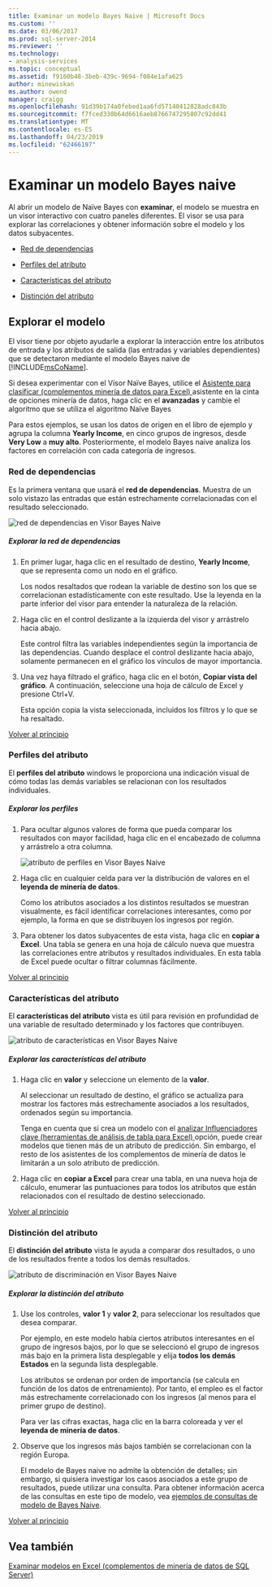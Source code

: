 ```yaml
---
title: Examinar un modelo Bayes Naive | Microsoft Docs
ms.custom: ''
ms.date: 03/06/2017
ms.prod: sql-server-2014
ms.reviewer: ''
ms.technology:
- analysis-services
ms.topic: conceptual
ms.assetid: f9160b48-3beb-439c-9694-f084e1afa625
author: minewiskan
ms.author: owend
manager: craigg
ms.openlocfilehash: 91d39b174a0febed1aa6fd57140412828adc843b
ms.sourcegitcommit: f7fced330b64d6616aeb8766747295807c92dd41
ms.translationtype: MT
ms.contentlocale: es-ES
ms.lasthandoff: 04/23/2019
ms.locfileid: "62466197"
---
```

# <a name="browsing-a-naive-bayes-model"></a>Examinar un modelo Bayes naive
  Al abrir un modelo de Naïve Bayes con **examinar**, el modelo se muestra en un visor interactivo con cuatro paneles diferentes. El visor se usa para explorar las correlaciones y obtener información sobre el modelo y los datos subyacentes.  
  
-   [Red de dependencias](#bkmk_DepNet)  
  
-   [Perfiles del atributo](#bkmk_AttProf)  
  
-   [Características del atributo](#bkmk_AttChar)  
  
-   [Distinción del atributo](#bkmk_AttDisc)  
  
##  <a name="BKMK_Tabs"></a> Explorar el modelo  
 El visor tiene por objeto ayudarle a explorar la interacción entre los atributos de entrada y los atributos de salida (las entradas y variables dependientes) que se detectaron mediante el modelo Bayes naive de [!INCLUDE[msCoName](../includes/msconame-md.md)].  
  
 Si desea experimentar con el Visor Naïve Bayes, utilice el [Asistente para clasificar &#40;complementos minería de datos para Excel&#41; ](classify-wizard-data-mining-add-ins-for-excel.md) asistente en la cinta de opciones minería de datos, haga clic en el **avanzadas** y cambie el algoritmo que se utiliza el algoritmo Naïve Bayes  
  
 Para estos ejemplos, se usan los datos de origen en el libro de ejemplo y agrupa la columna **Yearly Income**, en cinco grupos de ingresos, desde **Very Low** a **muy alto**. Posteriormente, el modelo Bayes naive analiza los factores en correlación con cada categoría de ingresos.  
  
###  <a name="bkmk_DepNet"></a> Red de dependencias  
 Es la primera ventana que usará el **red de dependencias**. Muestra de un solo vistazo las entradas que están estrechamente correlacionadas con el resultado seleccionado.  
  
 ![red de dependencias en Visor Bayes Naive](media/dm13-nb.gif "red de dependencias en Visor Bayes Naive")  
  
##### <a name="explore-the-dependency-network"></a>Explorar la red de dependencias  
  
1.  En primer lugar, haga clic en el resultado de destino, **Yearly Income**, que se representa como un nodo en el gráfico.  
  
     Los nodos resaltados que rodean la variable de destino son los que se correlacionan estadísticamente con este resultado. Use la leyenda en la parte inferior del visor para entender la naturaleza de la relación.  
  
2.  Haga clic en el control deslizante a la izquierda del visor y arrástrelo hacia abajo.  
  
     Este control filtra las variables independientes según la importancia de las dependencias. Cuando desplace el control deslizante hacia abajo, solamente permanecen en el gráfico los vínculos de mayor importancia.  
  
3.  Una vez haya filtrado el gráfico, haga clic en el botón, **Copiar vista del gráfico**. A continuación, seleccione una hoja de cálculo de Excel y presione Ctrl+V.  
  
     Esta opción copia la vista seleccionada, incluidos los filtros y lo que se ha resaltado.  
  
 [Volver al principio](#BKMK_Tabs)  
  
###  <a name="bkmk_AttProf"></a> Perfiles del atributo  
 El **perfiles del atributo** windows le proporciona una indicación visual de cómo todas las demás variables se relacionan con los resultados individuales.  
  
##### <a name="explore-the-profiles"></a>Explorar los perfiles  
  
1.  Para ocultar algunos valores de forma que pueda comparar los resultados con mayor facilidad, haga clic en el encabezado de columna y arrástrelo a otra columna.  
  
     ![atributo de perfiles en Visor Bayes Naive](media/dm13-nb-attprof.gif "atributo perfiles en Visor Bayes Naive")  
  
2.  Haga clic en cualquier celda para ver la distribución de valores en el **leyenda de minería de datos**.  
  
     Como los atributos asociados a los distintos resultados se muestran visualmente, es fácil identificar correlaciones interesantes, como por ejemplo, la forma en que se distribuyen los ingresos por región.  
  
3.  Para obtener los datos subyacentes de esta vista, haga clic en **copiar a Excel**. Una tabla se genera en una hoja de cálculo nueva que muestra las correlaciones entre atributos y resultados individuales. En esta tabla de Excel puede ocultar o filtrar columnas fácilmente.  
  
 [Volver al principio](#BKMK_Tabs)  
  
###  <a name="bkmk_AttChar"></a> Características del atributo  
 El **características del atributo** vista es útil para revisión en profundidad de una variable de resultado determinado y los factores que contribuyen.  
  
 ![atributo de características en Visor Bayes Naive](media/dm13-nb-viewer.gif "atributo características en Visor Bayes Naive")  
  
##### <a name="explore-the-attribute-characteristics"></a>Explorar las características del atributo  
  
1.  Haga clic en **valor** y seleccione un elemento de la **valor**.  
  
     Al seleccionar un resultado de destino, el gráfico se actualiza para mostrar los factores más estrechamente asociados a los resultados, ordenados según su importancia.  
  
     Tenga en cuenta que si crea un modelo con el [analizar Influenciadores clave &#40;herramientas de análisis de tabla para Excel&#41; ](analyze-key-influencers-table-analysis-tools-for-excel.md) opción, puede crear modelos que tienen más de un atributo de predicción. Sin embargo, el resto de los asistentes de los complementos de minería de datos le limitarán a un solo atributo de predicción.  
  
2.  Haga clic en **copiar a Excel** para crear una tabla, en una nueva hoja de cálculo, enumerar las puntuaciones para todos los atributos que están relacionados con el resultado de destino seleccionado.  
  
 [Volver al principio](#BKMK_Tabs)  
  
###  <a name="bkmk_AttDisc"></a> Distinción del atributo  
 El **distinción del atributo** vista le ayuda a comparar dos resultados, o uno de los resultados frente a todos los demás resultados.  
  
 ![atributo de discriminación en Visor Bayes Naive](media/dm13-nb-attdisc.gif "atributo discriminación en Visor Bayes Naive")  
  
##### <a name="explore-attribute-discrimination"></a>Explorar la distinción del atributo  
  
1.  Use los controles, **valor 1** y **valor 2**, para seleccionar los resultados que desea comparar.  
  
     Por ejemplo, en este modelo había ciertos atributos interesantes en el grupo de ingresos bajos, por lo que se seleccionó el grupo de ingresos más bajo en la primera lista desplegable y elija **todos los demás Estados** en la segunda lista desplegable.  
  
     Los atributos se ordenan por orden de importancia (se calcula en función de los datos de entrenamiento). Por tanto, el empleo es el factor más estrechamente correlacionado con los ingresos (al menos para el primer grupo de destino).  
  
     Para ver las cifras exactas, haga clic en la barra coloreada y ver el **leyenda de minería de datos**.  
  
2.  Observe que los ingresos más bajos también se correlacionan con la región Europa.  
  
     El modelo de Bayes naive no admite la obtención de detalles; sin embargo, si quisiera investigar los casos asociados a este grupo de resultados, puede utilizar una consulta. Para obtener información acerca de las consultas en este tipo de modelo, vea [ejemplos de consultas de modelo de Bayes Naive](data-mining/naive-bayes-model-query-examples.md).  
  
 [Volver al principio](#BKMK_Tabs)  
  
## <a name="see-also"></a>Vea también  
 [Examinar modelos en Excel &#40;complementos de minería de datos de SQL Server&#41;](browsing-models-in-excel-sql-server-data-mining-add-ins.md)  
  
  
